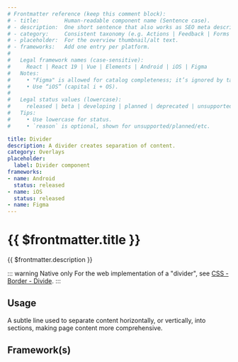 ```yaml
---
# Frontmatter reference (keep this comment block):
# - title:        Human-readable component name (Sentence case).
# - description:  One short sentence that also works as SEO meta description.
# - category:     Consistent taxonomy (e.g. Actions | Feedback | Forms | Navigation | Data display | Layout | Utilities).
# - placeholder:  For the overview thumbnail/alt text.
# - frameworks:   Add one entry per platform.
#
#   Legal framework names (case-sensitive):
#     React | React 19 | Vue | Elements | Android | iOS | Figma
#   Notes:
#     • "Figma" is allowed for catalog completeness; it’s ignored by tabs/matrix.
#     • Use “iOS” (capital i + OS).
#
#   Legal status values (lowercase):
#     released | beta | developing | planned | deprecated | unsupported
#   Tips:
#     • Use lowercase for status.
#     • `reason` is optional, shown for unsupported/planned/etc.

title: Divider
description: A divider creates separation of content.
category: Overlays
placeholder:
  label: Divider component
frameworks:
- name: Android
  status: released
- name: iOS
  status: released
- name: Figma
---
```

# {{ $frontmatter.title }}
{{ $frontmatter.description }}

<DsComponentStatus align="left" hide-unsupported />

::: warning Native only
For the web implementation of a "divider", see [CSS - Border - Divide](../../foundations/css-classes/divide-width).
:::

## Usage
A subtle line used to separate content horizontally, or vertically, into sections, making page content more comprehensive.

<component-design-guidelines name="Warp - Components / Divider" link="https://www.figma.com/design/oHBCzDdJxHQ6fmFLYWUltf/WARP---Components?node-id=349-19669&p=f&t=FhN3cjSdwTBZIjtG-0" />

## Framework(s)
<DsCodeTabs />

<component-questions />